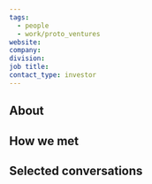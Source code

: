 ```yaml
---
tags:
  - people
  - work/proto_ventures
website: 
company: 
division: 
job title: 
contact_type: investor
---
```

## About


## How we met


## Selected conversations
